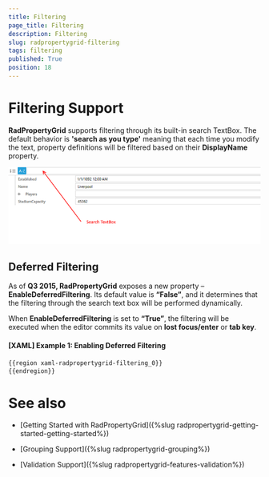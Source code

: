 ```yaml
---
title: Filtering
page_title: Filtering
description: Filtering
slug: radpropertygrid-filtering
tags: filtering
published: True
position: 18
---
```


# Filtering Support

__RadPropertyGrid__ supports filtering through its built-in search TextBox. The default behavior is __'search as you type'__ meaning that each time you modify the text, property definitions will be filtered based on their __DisplayName__ property.

![Rad Property Grid Disabled](images/RadPropertyGridSearchBox.png)

## Deferred Filtering

As of __Q3 2015, RadPropertyGrid__ exposes a new property – __EnableDeferredFiltering__. Its default value is __“False”__, and it determines that the filtering through the search text box will be performed dynamically. 

When __EnableDeferredFiltering__ is set to __“True”__, the filtering will be executed when the editor commits its value on __lost focus/enter__ or __tab key__. 

#### __[XAML] Example 1: Enabling Deferred Filtering__

	{{region xaml-radpropertygrid-filtering_0}}
	{{endregion}}

# See also

* [Getting Started with RadPropertyGrid]({%slug radpropertygrid-getting-started-getting-started%})

* [Grouping Support]({%slug radpropertygrid-grouping%})

* [Validation Support]({%slug radpropertygrid-features-validation%})
